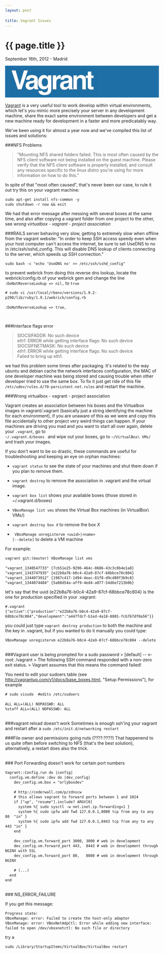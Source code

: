 ```yaml
---
layout: post

title: Vagrant Issues 
---
```


{{ page.title }}
================

<p class="meta">September 16th, 2012 - Madrid</p>

<img src="/images/vagrant.jpg" />

<br />

<a href="http://vagrantup.com/">Vagrant</a> is a very useful tool to work develop within virtual environments, which let's you mimic more precisely your server in any development machine, share the exact same environment between developers and get a new machine ready for development in a faster and more predicatably way. 
 
We've been using it for almost a year now and we've compiled this list
of issues and solutions:


###NFS Problems

>  "Mounting NFS shared folders failed. This is most often caused by the NFS
>  client software not being installed on the guest machine. Please verify
>  that the NFS client software is properly installed, and consult any resources
>  specific to the linux distro you're using for more information on how to
>  do this."
  
In spite of that "most often caused", that's never been our case, to
rule it out try this on your vagrant machine:

    sudo apt-get install nfs-common -y
    sudo shutdown -r now && exit

We had that error message after messing with several boxes at the same
time, and also after copying a vagrant folder from one project to the
other, see *wrong virtualbox - vagrant - project association*
<br />

###RAILS server behaving very slow, getting to extremely slow when offline
from the vagrant website: "In order to keep SSH access speedy even when your host computer can't access the internet, be sure to set UseDNS to no in /etc/ssh/sshd_config. This will disable DNS lookup of clients connecting to the server, which speeds up SSH connection."

    sudo bash -c "echo 'UseDNS no' >> /etc/ssh/sshd_config"

to prevent webrick from doing this reverse dns lookup, locate the
webrick/config.rb of your webrick gem and change the line <code>:DoNotReverseLookup => nil,</code>
to <code>true</code>


    # sudo vi /usr/local/rbenv/versions/1.9.2-p290/lib/ruby/1.9.1/webrick/config.rb

    :DoNotReverseLookup => true,

<br />


###Interface flags error  
>    SIOCSIFADDR: No such device<br />
>    eth1: ERROR while getting interface flags: No such device<br />
>    SIOCSIFNETMASK: No such device<br />
>    eth1: ERROR while getting interface flags: No such device<br />
>    Failed to bring up eth1.<br />


we had this problem some times after packaging. It's related to the way
ubuntu and debian cache the network interfaces configuration, the MAC of
one developer machine was being stored and causing trouble when other
developer tried to use the same box. To fix it just get ride of this file 
<code>/etc/udev/rules.d/70-persistent-net.rules</code> and restart the machine.
<br />


###Wrong virtualbox - vagrant - project association

Vagrant creates an association between his boxes and the Virtualbox images in vagrant/.vagrant (basically just a string identifying the machine for each environment), if you are unaware of this as we were and copy this file accidentally to other project very weird things can happen.
If your machines are driving you mad and you want to start all over
again, delete your <code>.vagrant</code>, go to <code> ~/.vagrant.d/boxes </code> and wipe out your boxes, go to <code>~/VirtualBox\ VMs/
</code> and trash your images.

If you don't want to be so drastic, these commands are useful for
troubleshooting and keeping an eye on orphan machines:


- <code>vagrant status</code> to see the state of your machines and shut
  them down if you plan to remove them.

- <code>vagrant destroy</code> to remove the association in .vagrant and
  the virtual image.

- <code>vagrant box list</code> shows your available boxes (those stored in ~/.vagrant.d/boxes)

- <code>VBoxManage list vms</code> shows the Virtual Box machines (in VirtualBox\ VMs/)

- <code>vagrant destroy box <em>X</em></code> to remove the box <em>X</em>

- <code> VBoxManage unregistervm   \<uuid\>|\<name\> [--delete]</code> to delete a VM machine

For example:

    vagrant git:(master) VBoxManage list vms

    "vagrant_1340547733" {7cb51e25-9296-464c-8686-43c3c8b4e1a8}
    "vagrant_1343747935" {e22b8a76-b0c4-42a9-87cf-68bbce78c804}
    "vagrant_1344073912" {1987c417-1d94-4eac-81f8-d9cd89f3b9c8}
    "vagrant_1344074484" {5a80d54a-aff9-4ed4-a077-54d6e7213b0b}

let's say that the uuid {e22b8a76-b0c4-42a9-87cf-68bbce78c804} is the
one for production specified in your .vagrant:

    #.vagrant
    {"active":{"production":"e22b8a76-b0c4-42a9-87cf-68bbce78c804","development":"a447fdcf-b1ed-4a18-8801-fcb767df0a56"}} 

you could just type <code>vagrant destroy production</code> to both the
machine and the key in .vagrant, but if you wanted to do it manually you
could type:

    VBoxManage unregistervm e22b8a76-b0c4-42a9-87cf-68bbce78c804 --delete

<br />
###Vagrant user is being prompted for a sudo password
> [default] -- v-root: /vagrant
> The following SSH command responded with a non-zero exit status.
> Vagrant assumes that this means the command failed!

You need to edit your sudoers table (see http://vagrantup.com/v1/docs/base_boxes.html, "Setup Permissions"), for example

    # sudo visudo  #edits /etc/sudoers

    ALL ALL=(ALL) NOPASSWD: ALL
    %staff ALL=(ALL) NOPASSWD: ALL

<br />
###vagrant reload doesn't work
Sometimes is enough ssh'ing your vagrant and restart after a
<code>sudo /etc/init.d/networking restart </code>

<br />

###File owner and permissions going nuts  (????:????)
That happenend to us quite often before switching to NFS (that's the
best solution), alternatively, a restart does also the trick.

<br />
### Port Forwarding doesn't work for certain port numbers

    Vagrant::Config.run do |config|
      config.vm.define :dev do |dev_config|
        dev_config.vm.box = "orlyboxdev"
        
        # http://coderwall.com/p/zdnscw
        # this allows vagrant to forward ports between 1 and 1024
        if ["up", "resume"].include? ARGV[0]
          system %{ sudo sysctl -w net.inet.ip.forwarding=1 } 
          system %{ sudo ipfw add fwd 127.0.0.1,8080 tcp from any to any 80  "in" }
          system %{ sudo ipfw add fwd 127.0.0.1,8443 tcp from any to any 443 "in" }
        end
    
        dev_config.vm.forward_port 3000, 3000 # web in development
        dev_config.vm.forward_port 443,  8443 # web in development through NGINX with SSL
        dev_config.vm.forward_port 80,   8080 # web in development through NGINX
        
        # (...) 
      end
    end
    
<br />
###  NS_ERROR_FAILURE

If you get this message:

    Progress state:
    VBoxManage: error: Failed to create the host-only adapter
    VBoxManage: error: VBoxNetAdpCtl: Error while adding new interface: failed to open /dev/vboxnetctl: No such file or directory

try a 

    sudo /Library/StartupItems/VirtualBox/VirtualBox restart
